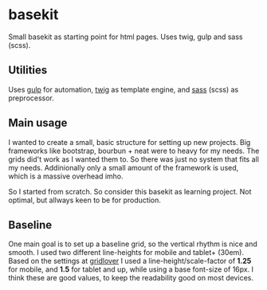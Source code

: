 # basekit
Small basekit as starting point for html pages. Uses twig, gulp and sass (scss).

## Utilities
Uses [gulp](http://gulpjs.com/) for automation, [twig](http://twig.sensiolabs.org/) as template engine,
and [sass](http://sass-lang.com/) (scss) as preprocessor.

## Main usage
I wanted to create a small, basic structure for setting up new projects. Big frameworks like bootstrap, bourbun + neat
were to heavy for my needs. The grids did't work as I wanted them to. So there was just no system that fits all my needs.
Addinionally only a small amount of the framework is used, which is a massive overhead imho.

So I started from scratch. So consider this basekit as learning project. Not optimal, but allways keen to be for production.

## Baseline
One main goal is to set up a baseline grid, so the vertical rhythm is nice and smooth. I used two different line-heights
for mobile and tablet+ (30em). Based on the settings at [gridlover](http://www.gridlover.net/app/) I used a
line-height/scale-factor of **1.25** for mobile, and **1.5** for tablet and up, while using a base font-size of 16px.
I think these are good values, to keep the readability good on most devices.

